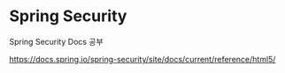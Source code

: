 Spring Security
===========

Spring Security Docs 공부

https://docs.spring.io/spring-security/site/docs/current/reference/html5/



